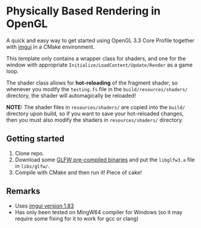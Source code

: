 # Physically Based Rendering in OpenGL

A quick and easy way to get started using OpenGL 3.3 Core Profile together with [imgui](https://github.com/ocornut/imgui) in a CMake environment.

This template only contains a wrapper class for shaders, and one for the window with appropriate `Initialize/LoadContent/Update/Render` as a game loop.

The shader class allows for **hot-reloading** of the fragment shader, so whenever you modify the `testing.fs` file in the `build/resources/shaders/` directory, the shader will automagically be reloaded! 

**NOTE:** The shader files in `resources/shaders/` are copied into the `build/` directory upon build, so if you want to save your hot-reloaded changes, then you must also modify the shaders in `resources/shaders/` directory.

## Getting started

1. Clone repo.
2. Download some [GLFW pre-compiled binaries](https://www.glfw.org/download) and put the `libglfw3.a` file in `libs/glfw/`. 
3. Compile with CMake and then run it! Piece of cake!

## Remarks

* Uses [imgui version 1.83](https://github.com/ocornut/imgui/releases/tag/v1.83)
* Has only been tested on MingW64 compiler for Windows (so it may require some fixing for it to work for gcc or clang)
